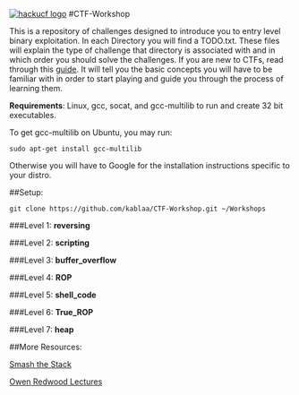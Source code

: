 [![hackucf logo](https://www.daledriggs.com/images/hackucf.png)](http://www.hackucf.org)
#CTF-Workshop 

This is a repository of challenges designed to introduce you to entry level binary exploitation. In each Directory you will find a TODO.txt. These files will explain the type of challenge that directory is associated with and in which order you should solve the challenges. If you are new to CTFs, read through this [guide](https://github.com/kablaa/CTF-Workshop/blob/master/guide.md). It will tell you the basic concepts you will have to be familiar with in order to start playing and guide you through the process of learning them.

**Requirements**:
    Linux, gcc, socat, and gcc-multilib to run and create 32 bit executables.

To get gcc-multilib on Ubuntu, you may run:

    sudo apt-get install gcc-multilib

Otherwise you will have to Google for the installation instructions specific to your distro.

##Setup:

    git clone https://github.com/kablaa/CTF-Workshop.git ~/Workshops




###Level 1: **reversing**

###Level 2: **scripting**

###Level 3: **buffer_overflow**

###Level 4: **ROP**

###Level 5: **shell_code**

###Level 6: **True_ROP**

###Level 7: **heap**

##More Resources: 

[Smash the Stack](https://avicoder.me/2016/02/01/smashsatck-revived/)

[Owen Redwood Lectures](http://www.cs.fsu.edu/~redwood/OffensiveComputerSecurity/lectures.html)
    
